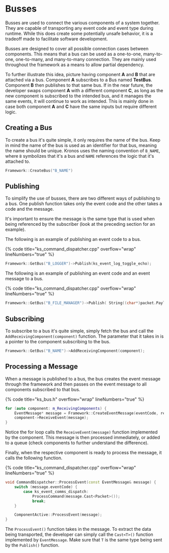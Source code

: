 # Busses
Busses are used to connect the various components of a system together. They are capable of transporting any event code and event type during runtime. While this does create some potentially unsafe behavior, it is a tradeoff made to facilitate software development. 

Busses are designed to cover all possible connection cases between components. This means that a bus can be used as a one-to-one, many-to-one, one-to-many, and many-to-many connection. They are mainly used throughout the framework as a means to allow partial dependency. 

To further illustrate this idea, picture having component **A** and **B** that are attached via a bus. Component **A** subscribes to a Bus named **TestBus**. Component **B** then publishes to that same bus. If in the near future, the developer swaps component **A** with a different component **C**, as long as the new component is subscribed to the intended bus, and it manages the same events, it will continue to work as intended. This is mainly done in case both component **A** and **C** have the same inputs but require different logic.

## Creating a Bus
To create a bus it's quite simple, it only requires the name of the bus. Keep in mind the name of the bus is used as an identifier for that bus, meaning the name should be unique. Kronos uses the naming convention of `B_NAME`, where `B` symbolizes that it's a bus and `NAME` references the logic that it's attached to.

```c++
Framework::CreateBus("B_NAME")
```

## Publishing
To simplify the use of busses, there are two different ways of publishing to a bus. One publish function takes only the event code and the other takes a code and the message.

It's important to ensure the message is the same type that is used when being referenced by the subscriber (look at the preceding section for an example).

The following is an example of publishing an event code to a bus.

{% code title="ks_command_dispatcher.cpp" overflow="wrap" lineNumbers="true" %}
```c++
Framework::GetBus("B_LOGGER")->Publish(ks_event_log_toggle_echo);
```

The following is an example of publishing an event code and an event message to a bus.

{% code title="ks_command_dispatcher.cpp" overflow="wrap" lineNumbers="true" %}
```c++
Framework::GetBus("B_FILE_MANAGER")->Publish( String((char*)packet.Payload), ks_event_file_downlink_begin);
``` 

## Subscribing
To subscribe to a bus it's quite simple, simply fetch the bus and call the `AddReceivingComponent(component)` function. The parameter that it takes in is a pointer to the component subscribing to the bus.

```c++
Framework::GetBus("B_NAME")->AddReceivingComponent(component);
```

## Processing a Message
When a message is published to a bus, the bus creates the event message through the framework and then passes on the event message to all components subscribed to that bus.

{% code title="ks_bus.h" overflow="wrap" lineNumbers="true" %}
```c++
for (auto component: m_ReceivingComponents) {
    EventMessage* message = Framework::CreateEventMessage(eventCode, returnBus);
    component->ReceiveEvent(message);
}
```

Notice the for loop calls the `ReceiveEvent(message)` function implemented by the component. This message is then processed immediately, or added to a queue (check components to further understand the difference).

Finally, when the respective component is ready to process the message, it calls the following function.

{% code title="ks_command_dispatcher.cpp" overflow="wrap" lineNumbers="true" %}
```c++
void CommandDispatcher::ProcessEvent(const EventMessage& message) {
    switch (message.eventCode) {
        case ks_event_comms_dispatch:
            ProcessCommand(message.Cast<Packet>());
            break;
    }

    ComponentActive::ProcessEvent(message);
}
```

The `ProcessEvent()` function takes in the message. To extract the data being transported, the developer can simply call the `Cast<T>()` function implemented by `EventMessage`. Make sure that `T` is the same type being sent by the `Publish()` function.
